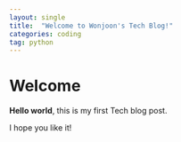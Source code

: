 ```yaml
---
layout: single
title:  "Welcome to Wonjoon's Tech Blog!"
categories: coding
tag: python
---
```


# Welcome

**Hello world**, this is my first Tech blog post.

I hope you like it!
